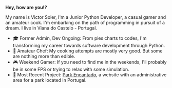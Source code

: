 **Hey, how are you!?**

My name is Victor Soler, I'm a Junior Python Developer, a casual gamer and an amateur cook. I'm embarking on the path of programming in pursuit of a dream.
I live in Viana do Castelo - Portugal. 

- 🎓 Former Admin, Dev Ongoing: From pies charts to codes, I'm transforming my career towards software development through Python.
- 🍳 Amateur Chef: My cooking attempts are mostly very good. But some are nothing more than edible.
- 🎮 Weekend Gamer: If you need to find me in the weekends, I'll probably be in some FPS or trying to relax with some simulation.
- 🚧 Most Recent Project: [Park Encantado](https://github.com/vmagueta/parkencantado), a website with an administrative area for a park located in Portugal.
